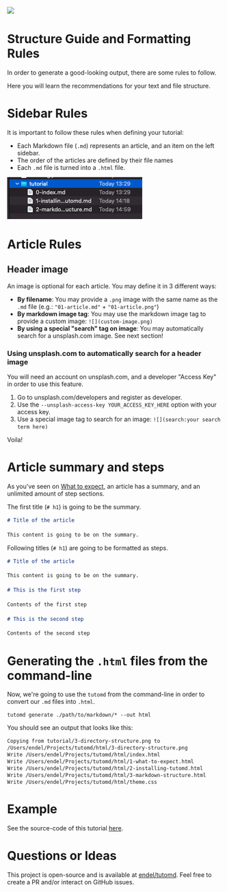 ![](search:structure)

# Structure Guide and Formatting Rules

In order to generate a good-looking output, there are some rules to follow.

Here you will learn the recommendations for your text and file structure.

# Sidebar Rules

It is important to follow these rules when defining your tutorial:

- Each Markdown file (`.md`) represents an article, and an item on the left sidebar.
- The order of the articles are defined by their file names
- Each `.md` file is turned into a `.html` file.

![Directory Structure](4-directory-structure.png)

# Article Rules

## Header image

An image is optional for each article. You may define it in 3 different ways:

- **By filename**: You may provide a `.png` image with the same name as the `.md` file (e.g.: `"01-article.md"` + `"01-article.png"`)
- **By markdown image tag**: You may use the markdown image tag to provide a custom image: `![](custom-image.png)`
- **By using a special "search" tag on image**: You may automatically search for a unsplash.com image. See next section!

### Using unsplash.com to automatically search for a header image

You will need an account on unsplash.com, and a developer "Access Key" in order to use this feature.

1. Go to unsplash.com/developers and register as developer.
2. Use the `--unsplash-access-key YOUR_ACCESS_KEY_HERE` option with your access key.
3. Use a special image tag to search for an image: `![](search:your search term here)`

Voila!

# Article summary and steps

As you've seen on [What to expect](1-what-to-expect.html), an article has a summary, and an unlimited amount of step sections.

The first title (`# h1`) is going to be the summary.

```markdown
# Title of the article

This content is going to be on the summary.
```

Following titles (`# h1`) are going to be formatted as steps.

```markdown
# Title of the article

This content is going to be on the summary.

# This is the first step

Contents of the first step

# This is the second step

Contents of the second step
```

# Generating the `.html` files from the command-line

Now, we're going to use the `tutomd` from the command-line in order to convert our `.md` files into `.html`.

```
tutomd generate ./path/to/markdown/* --out html
```

You should see an output that looks like this:

```
Copying from tutorial/3-directory-structure.png to /Users/endel/Projects/tutomd/html/3-directory-structure.png
Write /Users/endel/Projects/tutomd/html/index.html
Write /Users/endel/Projects/tutomd/html/1-what-to-expect.html
Write /Users/endel/Projects/tutomd/html/2-installing-tutomd.html
Write /Users/endel/Projects/tutomd/html/3-markdown-structure.html
Write /Users/endel/Projects/tutomd/html/theme.css
```

# Example

See the source-code of this tutorial [here](https://github.com/endel/tutomd/tree/master/tutorial).

# Questions or Ideas

This project is open-source and is available at [endel/tutomd](https://github.com/endel/tutomd). Feel free to create a PR and/or interact on GitHub issues.